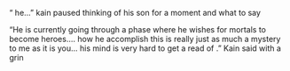 “ he...” kain paused thinking of his son for a moment and what to say 

“He is currently going through a phase where he wishes for mortals to become heroes.... how he accomplish this is really just as much a mystery to me as it is you... his mind is very hard to get a read of .” Kain said with a grin